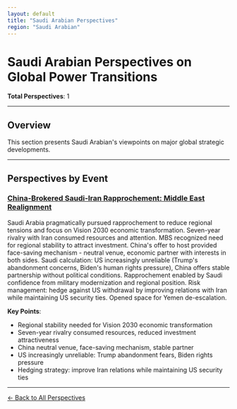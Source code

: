 ```yaml
---
layout: default
title: "Saudi Arabian Perspectives"
region: "Saudi Arabian"
---
```


# Saudi Arabian Perspectives on Global Power Transitions

**Total Perspectives**: 1

---

## Overview

This section presents Saudi Arabian's viewpoints on major global strategic developments.

---

## Perspectives by Event

### [China-Brokered Saudi-Iran Rapprochement: Middle East Realignment](/events/china-brokered-saudi-iran-rapprochement-middle-east-realignment)

Saudi Arabia pragmatically pursued rapprochement to reduce regional tensions and focus on Vision 2030 economic transformation. Seven-year rivalry with Iran consumed resources and attention. MBS recognized need for regional stability to attract investment. China's offer to host provided face-saving mechanism - neutral venue, economic partner with interests in both sides. Saudi calculation: US increasingly unreliable (Trump's abandonment concerns, Biden's human rights pressure), China offers stable partnership without political conditions. Rapprochement enabled by Saudi confidence from military modernization and regional position. Risk management: hedge against US withdrawal by improving relations with Iran while maintaining US security ties. Opened space for Yemen de-escalation.

**Key Points**:
- Regional stability needed for Vision 2030 economic transformation
- Seven-year rivalry consumed resources, reduced investment attractiveness
- China neutral venue, face-saving mechanism, stable partner
- US increasingly unreliable: Trump abandonment fears, Biden rights pressure
- Hedging strategy: improve Iran relations while maintaining US security ties

---


[← Back to All Perspectives](/perspectives/)
